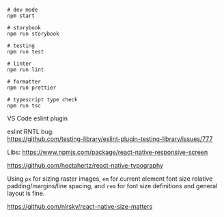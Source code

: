 ```
# dev mode
npm start

# storybook
npm run storybook

# testing
npm run test

# linter
npm run lint

# formatter
npm run prettier

# typescript type check
npm run tsc
```

VS Code eslint plugin  


eslint RNTL bug:  
https://github.com/testing-library/eslint-plugin-testing-library/issues/777

Libs:
https://www.npmjs.com/package/react-native-responsive-screen  

https://github.com/hectahertz/react-native-typography  

Using ```px``` for sizing raster images, ```em``` for current element font size relative padding/margins/line spacing, and ```rem``` for font size definitions and general layout is fine.    

https://github.com/nirsky/react-native-size-matters   
